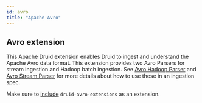 ```yaml
---
id: avro
title: "Apache Avro"
---
```


<!--
  ~ Licensed to the Apache Software Foundation (ASF) under one
  ~ or more contributor license agreements.  See the NOTICE file
  ~ distributed with this work for additional information
  ~ regarding copyright ownership.  The ASF licenses this file
  ~ to you under the Apache License, Version 2.0 (the
  ~ "License"); you may not use this file except in compliance
  ~ with the License.  You may obtain a copy of the License at
  ~
  ~   http://www.apache.org/licenses/LICENSE-2.0
  ~
  ~ Unless required by applicable law or agreed to in writing,
  ~ software distributed under the License is distributed on an
  ~ "AS IS" BASIS, WITHOUT WARRANTIES OR CONDITIONS OF ANY
  ~ KIND, either express or implied.  See the License for the
  ~ specific language governing permissions and limitations
  ~ under the License.
  -->

## Avro extension

This Apache Druid extension enables Druid to ingest and understand the Apache Avro data format. This extension provides 
two Avro Parsers for stream ingestion and Hadoop batch ingestion. 
See [Avro Hadoop Parser](../../ingestion/data-formats.md#avro-hadoop-parser) and [Avro Stream Parser](../../ingestion/data-formats.md#avro-stream-parser)
for more details about how to use these in an ingestion spec.

Make sure to [include](../../development/extensions.md#loading-extensions) `druid-avro-extensions` as an extension.